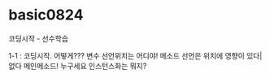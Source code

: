 # basic0824
코딩시작 - 선수학습

1-1 : 코딩시작. 어떻게???
변수 선언위치는 어디야!
메소드 선언은 위치에 영향이 있다|없다
메인메소드! 누구세요
인스턴스화는 뭐지?


